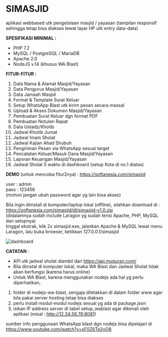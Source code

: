 # SIMASJID
aplikasi webbased utk pengelolaan masjid / yayasan
(tampilan responsif sehingga tetap bisa diakses lewat layar HP utk entry data-data)

**SPESIFIKASI MINIMAL :**
- PHP 7.2
- MySQL / PostgreSQL / MariaDB
- Apache 2.0
- NodeJS v.14 (khusus WA Blast)

**FITUR-FITUR :**
1. Data Nama & Alamat Masjid/Yayasan
2. Data Pengurus Masjid/Yayasan
3. Data Jamaah Masjid
4. Format & Template Surat Keluar
5. Setup WhatsApp Blast utk kirim pesan secara massal
6. Upload & Akses Dokumen Masjid/Yayasan
7. Pembuatan Surat Keluar dgn format PDF
8. Pembuatan Notulen Rapat
9. Data Ustadz/Khotib
10. Jadwal Khotib Jumat
11. Jadwal Imam Sholat
12. Jadwal Kajian Ahad Shubuh
13. Pengiriman Pesan via WhatsApp sesuai target
14. Pencatatan Keluar/Masuk Dana Masjid/Yayasan
15. Laporan Keuangan Masjid/Yayasan
16. Jadwal Sholat 5 waktu di dashboard (setup Kota di no.1 diatas)

**DEMO** (untuk mencoba fitur2nya) :
https://softanesia.com/simasjid

user : admin  
pass : 123456  
(mohon jangan ubah password agar yg lain bisa akses) 

Bila ingin diinstall di komputer/laptop lokal (offline), silahkan download di :   
https://softanesia.com/simasjid/dl/simasjid-v1.0.zip  
(didalamnya sudah include Laragon yg sudah terisi Apache, PHP, MySQL dan setupnya)  
tinggal ekstrak, klik 2x simasjid.exe, jalankan Apache & MySQL lewat menu Laragon, lalu buka browser, ketikkan 127.0.0.1/simasjid  

![dashboard](https://user-images.githubusercontent.com/7757976/219941741-71044684-57b6-47c9-865d-cb15d5f54354.png)

**CATATAN** :
- API utk jadwal sholat diambil dari https://api.myquran.com/
- Bila diinstal di komputer lokal, maka WA Blast dan Jadwal Sholat tidak akan berfungsi (karena harus online)
- Untuk WA Blast, karena menggunakan nodejs ada hal yg perlu diperhatikan,
1. folder di nodejs-wa-blast, sengaja diletakkan di dalam folder www agar bila pakai server hosting tetap bisa diakses
2. perlu install modul-modul nodejs sesuai yg ada di package.json
3. isikan IP address server di tabel setup_wablast agar dikenali oleh aplikasi (misal : http://12.34.56.78:8081)

sumber info penggunaan WhatsApp blast dgn nodejs bisa dipelajari di https://www.youtube.com/watch?v=xF0Z6Te2yO8
